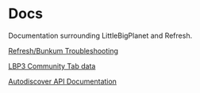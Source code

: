 # Docs
Documentation surrounding LittleBigPlanet and Refresh.

[Refresh/Bunkum Troubleshooting](https://littlebigrefresh.github.io/Docs/refresh-troubleshooting)

[LBP3 Community Tab data](https://littlebigrefresh.github.io/Docs/LBP3_community_tab_data.txt)

[Autodiscover API Documentation](https://littlebigrefresh.github.io/Docs/autodiscover-api)